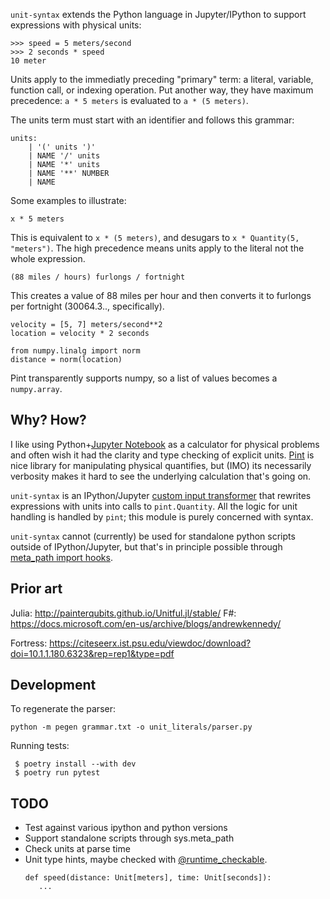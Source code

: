 

`unit-syntax` extends the Python language in Jupyter/IPython to support expressions with physical units:

```
>>> speed = 5 meters/second
>>> 2 seconds * speed
10 meter
```

Units apply to the immediatly preceding "primary" term: a literal, variable, function call, or indexing operation.  Put another way, they have maximum precedence: `a * 5 meters` is evaluated to `a * (5 meters)`.  

The units term must start with an identifier and follows this grammar:

```
units:
    | '(' units ')'
    | NAME '/' units
    | NAME '*' units
    | NAME '**' NUMBER
    | NAME

```

Some examples to illustrate:


```
x * 5 meters
```

This is equivalent to `x * (5 meters)`, and desugars to `x * Quantity(5, "meters")`.  The high precedence means units apply to the literal not the whole expression.

`(88 miles / hours) furlongs / fortnight`

This creates a value of 88 miles per hour and then converts it to furlongs per fortnight (30064.3.., specifically).


```
velocity = [5, 7] meters/second**2
location = velocity * 2 seconds

from numpy.linalg import norm
distance = norm(location)
```

Pint transparently supports numpy, so a list of values becomes a `numpy.array`.

## Why?  How?

I like using Python+[Jupyter Notebook](https://jupyter.org/) as a calculator for physical problems and often wish it had the clarity and type checking of explicit units. [Pint](https://pint.readthedocs.io/) is nice library for manipulating physical quantifies, but (IMO) its necessarily verbosity makes it hard to see the underlying calculation that's going on.

`unit-syntax` is an IPython/Jupyter [custom input transformer](https://ipython.readthedocs.io/en/stable/config/inputtransforms.html) that rewrites expressions with units into calls to `pint.Quantity`.  All the logic for unit handling is handled by `pint`; this module is purely concerned with syntax.

`unit-syntax` cannot (currently) be used for standalone python scripts outside of IPython/Jupyter, but that's in principle possible through [meta_path import hooks](https://docs.python.org/3/reference/import.html#the-meta-path).

## Prior art

Julia: http://painterqubits.github.io/Unitful.jl/stable/
F#: https://docs.microsoft.com/en-us/archive/blogs/andrewkennedy/


Fortress: https://citeseerx.ist.psu.edu/viewdoc/download?doi=10.1.1.180.6323&rep=rep1&type=pdf


## Development

To regenerate the parser:

`python -m pegen grammar.txt -o unit_literals/parser.py`

Running tests:

```
 $ poetry install --with dev
 $ poetry run pytest
```

## TODO

 * Test against various ipython and python versions
 * Support standalone scripts through sys.meta_path
 * Check units at parse time
 * Unit type hints, maybe checked with [@runtime_checkable](https://docs.python.org/3/library/typing.html#typing.runtime_checkable).  
   ```
   def speed(distance: Unit[meters], time: Unit[seconds]):
      ...
   ```

    
